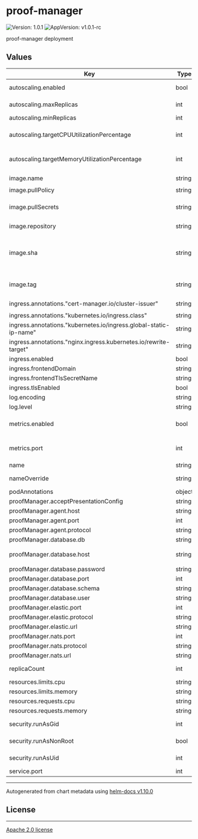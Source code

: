 # proof-manager

![Version: 1.0.1](https://img.shields.io/badge/Version-1.0.1-informational?style=flat-square) ![AppVersion: v1.0.1-rc](https://img.shields.io/badge/AppVersion-v1.0.1--rc-informational?style=flat-square)

proof-manager deployment

## Values

| Key | Type | Default | Description |
|-----|------|---------|-------------|
| autoscaling.enabled | bool | `false` | Enable autoscaling |
| autoscaling.maxReplicas | int | `3` | Maximum replicas |
| autoscaling.minReplicas | int | `1` | Minimum replicas |
| autoscaling.targetCPUUtilizationPercentage | int | `70` | CPU target for autoscaling trigger |
| autoscaling.targetMemoryUtilizationPercentage | int | `70` | Memory target for autoscaling trigger |
| image.name | string | `"gaiax/proof-manager"` | Image name |
| image.pullPolicy | string | `"IfNotPresent"` | Image pull policy |
| image.pullSecrets | string | `"deployment-key-light"` | Image pull secret when internal image is used |
| image.repository | string | `"eu.gcr.io/vrgn-infra-prj"` |  |
| image.sha | string | `""` | Image sha, usually generated by the CI Uses image.tag if empty |
| image.tag | string | `""` | Image tag Uses .Chart.AppVersion if empty |
| ingress.annotations."cert-manager.io/cluster-issuer" | string | `"letsencrypt-production-http"` |  |
| ingress.annotations."kubernetes.io/ingress.class" | string | `"nginx"` |  |
| ingress.annotations."kubernetes.io/ingress.global-static-ip-name" | string | `"dev-light-public"` |  |
| ingress.annotations."nginx.ingress.kubernetes.io/rewrite-target" | string | `"/$2"` |  |
| ingress.enabled | bool | `true` |  |
| ingress.frontendDomain | string | `"gaiax.vereign.com"` |  |
| ingress.frontendTlsSecretName | string | `"cert-manager-tls"` |  |
| ingress.tlsEnabled | bool | `true` |  |
| log.encoding | string | `"json"` |  |
| log.level | string | `"INFO"` |  |
| metrics.enabled | bool | `true` | Enable prometheus metrics |
| metrics.port | int | `2112` | Port for prometheus metrics |
| name | string | `"proof-manager"` | Application name |
| nameOverride | string | `""` | Overwrites application name |
| podAnnotations | object | `{}` |  |
| proofManager.acceptPresentationConfig | string | `"AUTO"` |  |
| proofManager.agent.host | string | `"ssi-abstraction"` |  |
| proofManager.agent.port | int | `3010` |  |
| proofManager.agent.protocol | string | `"http"` |  |
| proofManager.database.db | string | `"ocm_proof_manager"` |  |
| proofManager.database.host | string | `"postgresql-postgresql-ha-postgresql.infra"` |  |
| proofManager.database.password | string | `"ocm_proof_manager"` |  |
| proofManager.database.port | int | `5432` |  |
| proofManager.database.schema | string | `"proof"` |  |
| proofManager.database.user | string | `"ocm_proof_manager"` |  |
| proofManager.elastic.port | int | `9200` |  |
| proofManager.elastic.protocol | string | `"http"` |  |
| proofManager.elastic.url | string | `"elasticsearch"` |  |
| proofManager.nats.port | int | `4222` |  |
| proofManager.nats.protocol | string | `"nats"` |  |
| proofManager.nats.url | string | `"nats"` |  |
| replicaCount | int | `1` | Default number of instances to start  |
| resources.limits.cpu | string | `"150m"` |  |
| resources.limits.memory | string | `"128Mi"` |  |
| resources.requests.cpu | string | `"25m"` |  |
| resources.requests.memory | string | `"64Mi"` |  |
| security.runAsGid | int | `0` | Group used by the apps |
| security.runAsNonRoot | bool | `false` | by default, apps run as non-root |
| security.runAsUid | int | `0` | User used by the apps |
| service.port | int | `3007` |  |

----------------------------------------------
Autogenerated from chart metadata using [helm-docs v1.10.0](https://github.com/norwoodj/helm-docs/releases/v1.10.0)

## License
<hr/>

[Apache 2.0 license](LICENSE)
